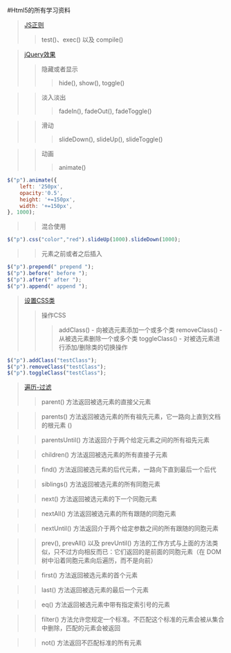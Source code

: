 #Html5的所有学习资料

>[JS正则](http://www.w3school.com.cn/js/js_obj_regexp.asp)
>>test()、exec() 以及 compile()

>[jQuery效果](http://www.w3school.com.cn/jquery/jquery_fade.asp)
>>隐藏或者显示
>>>hide(), show(), toggle()

>>淡入淡出
>>>fadeIn(), fadeOut(), fadeToggle()

>>滑动
>>>slideDown(), slideUp(), slideToggle()

>>动画
>>>animate()
```js
$("p").animate({
	left: '250px',
    opacity:'0.5',
    height: '+=150px',
    width: '+=150px',
}, 1000);
```

>>混合使用
```js
$("p").css("color","red").slideUp(1000).slideDown(1000);
```

>>元素之前或者之后插入
```js
$("p").prepend(" prepend ");
$("p").before(" before ");
$("p").after(" after ");
$("p").append(" append ");
```

>[设置CSS类](http://www.w3school.com.cn/jquery/jquery_css_classes.asp)
>>操作CSS
>>>addClass() - 向被选元素添加一个或多个类 
>>>removeClass() - 从被选元素删除一个或多个类 
>>>toggleClass() - 对被选元素进行添加/删除类的切换操作 
```js
$("p").addClass("testClass");
$("p").removeClass("testClass");
$("p").toggleClass("testClass");
```

>[遍历-过滤](http://www.w3school.com.cn/jquery/jquery_traversing_filtering.asp)
>>parent() 方法返回被选元素的直接父元素

>>parents() 方法返回被选元素的所有祖先元素，它一路向上直到文档的根元素 (<html>)

>>parentsUntil() 方法返回介于两个给定元素之间的所有祖先元素

>>children() 方法返回被选元素的所有直接子元素

>>find() 方法返回被选元素的后代元素，一路向下直到最后一个后代

>>siblings() 方法返回被选元素的所有同胞元素

>>next() 方法返回被选元素的下一个同胞元素

>>nextAll() 方法返回被选元素的所有跟随的同胞元素

>>nextUntil() 方法返回介于两个给定参数之间的所有跟随的同胞元素

>>prev(), prevAll() 以及 prevUntil() 方法的工作方式与上面的方法类似，只不过方向相反而已：它们返回的是前面的同胞元素（在 DOM 树中沿着同胞元素向后遍历，而不是向前）

>>first() 方法返回被选元素的首个元素

>>last() 方法返回被选元素的最后一个元素

>>eq() 方法返回被选元素中带有指定索引号的元素

>>filter() 方法允许您规定一个标准。不匹配这个标准的元素会被从集合中删除，匹配的元素会被返回

>>not() 方法返回不匹配标准的所有元素